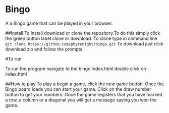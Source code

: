 # Bingo
A a Bingo game that can be played in your browser.

##Install
To install download or clone the repository.To do this simply click the green button label clone or download.
To clone type in command line `git clone https://github.com/phyrenight/bingo.git`
To download just click download zip and follow the prompts.

#To run

To run the program navigate to the bingo index.html
double click on index.html

##How to play
To play a begin a game, click the new game button.
Once the Bingo board loads you can start your game.
Click on the draw number button to get your numbers.
Once the game registers that you have marked a row, a column or a diagonal you will get a message saying you won the game.

